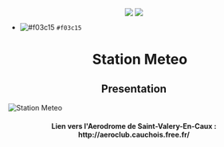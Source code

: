 <p align="center" >
  <img align="center" src ="https://zupimages.net/up/18/16/jeij.png" />
  <img align="center" src ="http://queneau-lyc.spip.ac-rouen.fr/IMG/eva_habillage/QueneauNomTitre.png" />
</p>


- ![#f03c15](https://placehold.it/15/f03c15/000000?text=+) `#f03c15`<h1 align="center"> Station Meteo </h1>

<h2 align="center"> Presentation  </h2>

![Station Meteo](https://zupimages.net/up/18/16/bgc8.png)

<h4 align="center">Lien vers l'Aerodrome de Saint-Valery-En-Caux : http://aeroclub.cauchois.free.fr/</h4>
